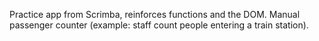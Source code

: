 Practice app from Scrimba, reinforces functions and the DOM. 
Manual passenger counter (example: staff count people entering a train station). 